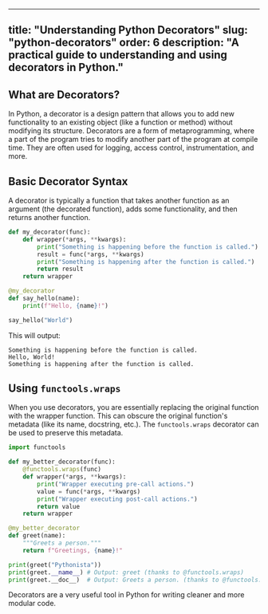 
---
title: "Understanding Python Decorators"
slug: "python-decorators"
order: 6
description: "A practical guide to understanding and using decorators in Python."
---

## What are Decorators?

In Python, a decorator is a design pattern that allows you to add new functionality to an existing object (like a function or method) without modifying its structure. Decorators are a form of metaprogramming, where a part of the program tries to modify another part of the program at compile time. They are often used for logging, access control, instrumentation, and more.

## Basic Decorator Syntax

A decorator is typically a function that takes another function as an argument (the decorated function), adds some functionality, and then returns another function.

```python
def my_decorator(func):
    def wrapper(*args, **kwargs):
        print("Something is happening before the function is called.")
        result = func(*args, **kwargs)
        print("Something is happening after the function is called.")
        return result
    return wrapper

@my_decorator
def say_hello(name):
    print(f"Hello, {name}!")

say_hello("World")
```

This will output:
```
Something is happening before the function is called.
Hello, World!
Something is happening after the function is called.
```

## Using `functools.wraps`

When you use decorators, you are essentially replacing the original function with the wrapper function. This can obscure the original function's metadata (like its name, docstring, etc.). The `functools.wraps` decorator can be used to preserve this metadata.

```python
import functools

def my_better_decorator(func):
    @functools.wraps(func)
    def wrapper(*args, **kwargs):
        print("Wrapper executing pre-call actions.")
        value = func(*args, **kwargs)
        print("Wrapper executing post-call actions.")
        return value
    return wrapper

@my_better_decorator
def greet(name):
    """Greets a person."""
    return f"Greetings, {name}!"

print(greet("Pythonista"))
print(greet.__name__) # Output: greet (thanks to @functools.wraps)
print(greet.__doc__)  # Output: Greets a person. (thanks to @functools.wraps)
```

Decorators are a very useful tool in Python for writing cleaner and more modular code.

    